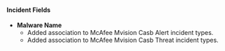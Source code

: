 
#### Incident Fields
- **Malware Name**
  - Added association to McAfee Mvision Casb Alert incident types.
  - Added association to McAfee Mvision Casb Threat incident types.
